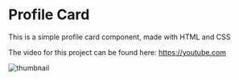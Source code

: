 # Profile Card

This is a simple profile card component, made with HTML and CSS

The video for this project can be found here: https://youtube.com

![thumbnail](https://user-images.githubusercontent.com/105503191/172042267-867285d1-7591-4bf5-88da-431b105502fb.png)
